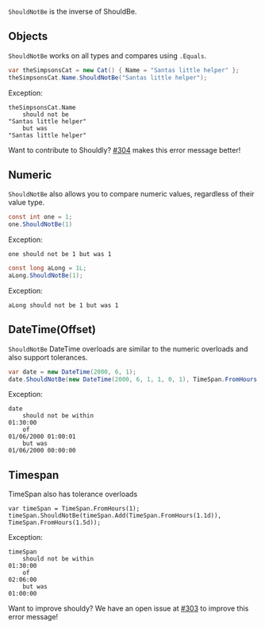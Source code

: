 `ShouldNotBe` is the inverse of ShouldBe.

## Objects
`ShouldNotBe` works on all types and compares using `.Equals`.

``` csharp
var theSimpsonsCat = new Cat() { Name = "Santas little helper" };
theSimpsonsCat.Name.ShouldNotBe("Santas little helper");
```

Exception:
```
theSimpsonsCat.Name
    should not be
"Santas little helper"
    but was
"Santas little helper"
```

Want to contribute to Shouldly? [#304](https://github.com/shouldly/shouldly/issues/304) makes this error message better!

## Numeric
`ShouldNotBe` also allows you to compare numeric values, regardless of their value type.

``` csharp
const int one = 1;
one.ShouldNotBe(1)
```
Exception:
```
one should not be 1 but was 1
```

``` csharp
const long aLong = 1L;
aLong.ShouldNotBe(1);
```

Exception:
```
aLong should not be 1 but was 1
```
## DateTime(Offset)
`ShouldNotBe` DateTime overloads are similar to the numeric overloads and also support tolerances.

``` csharp
var date = new DateTime(2000, 6, 1);
date.ShouldNotBe(new DateTime(2000, 6, 1, 1, 0, 1), TimeSpan.FromHours(1.5));
```

Exception:
```
date
    should not be within
01:30:00
    of
01/06/2000 01:00:01
    but was 
01/06/2000 00:00:00
```

## Timespan

TimeSpan also has tolerance overloads

```
var timeSpan = TimeSpan.FromHours(1);
timeSpan.ShouldNotBe(timeSpan.Add(TimeSpan.FromHours(1.1d)), TimeSpan.FromHours(1.5d));
```

Exception:
```
timeSpan 
    should not be within
01:30:00
    of
02:06:00
    but was
01:00:00
```

Want to improve shouldy? We have an open issue at [#303](https://github.com/shouldly/shouldly/issues/303) to improve this error message!
